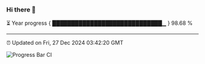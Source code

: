 ### Hi there 👋

⏳ Year progress { █████████████████████████████▁ } 98.68 %

---

⏰ Updated on Fri, 27 Dec 2024 03:42:20 GMT

![Progress Bar CI](https://github.com/IshwaranRudhara/GIT-ACTION/workflows/Progress%20Bar%20CI/badge.svg)
